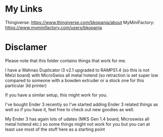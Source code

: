 # My Links

Thingiverse: https://www.thingiverse.com/bkopanja/about
MyMiniFactory: https://www.myminifactory.com/users/bkopanja

# Disclamer

Please note that this folder contains things that work for me.

I have a Wahnao Duplicator i3 v2.1 upgraded to RAMPS1.4 (so this is not Melzi board)
with MicroSwiss all metal hotend (so retraction is set super low compared
to someone with a bowden extruder or a stock one for this particular 3d printer)

If you have a similar setup, this might work for you.

I've bought Ender 3 recently so I've started adding Ender 3 related things as well
so if you have it, feel free to check out new goodies as well.

My Ender 3 has again lots of udates (MKS Gen 1.4 board, Microswiss all metal hotend etc.)
so some things might not work for you but you can at least use most of the stuff here
as a starting point
